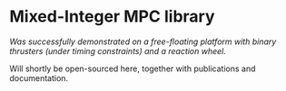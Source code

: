 # Mixed-Integer MPC library
_Was successfully demonstrated on a free-floating platform with binary thrusters (under timing constraints) and a reaction wheel._

Will shortly be open-sourced here, together with publications and documentation.
